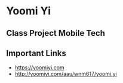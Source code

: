 # Yoomi Yi

## Class Project Mobile Tech

## Important Links

- https://yoomiyi.com
- http://yoomiyi.com/aau/wnm617/yoomi.yi


